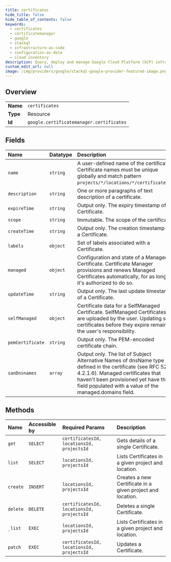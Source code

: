 ```yaml
---
title: certificates
hide_title: false
hide_table_of_contents: false
keywords:
  - certificates
  - certificatemanager
  - google    
  - stackql
  - infrastructure-as-code
  - configuration-as-data
  - cloud inventory
description: Query, deploy and manage Google Cloud Platform (GCP) infrastructure and resources using SQL
custom_edit_url: null
image: /img/providers/google/stackql-google-provider-featured-image.png
---
```

  
    

## Overview
<table><tbody>
<tr><td><b>Name</b></td><td><code>certificates</code></td></tr>
<tr><td><b>Type</b></td><td>Resource</td></tr>
<tr><td><b>Id</b></td><td><code>google.certificatemanager.certificates</code></td></tr>
</tbody></table>

## Fields
| Name | Datatype | Description |
|:-----|:---------|:------------|
| `name` | `string` | A user-defined name of the certificate. Certificate names must be unique globally and match pattern `projects/*/locations/*/certificates/*`. |
| `description` | `string` | One or more paragraphs of text description of a certificate. |
| `expireTime` | `string` | Output only. The expiry timestamp of a Certificate. |
| `scope` | `string` | Immutable. The scope of the certificate. |
| `createTime` | `string` | Output only. The creation timestamp of a Certificate. |
| `labels` | `object` | Set of labels associated with a Certificate. |
| `managed` | `object` | Configuration and state of a Managed Certificate. Certificate Manager provisions and renews Managed Certificates automatically, for as long as it's authorized to do so. |
| `updateTime` | `string` | Output only. The last update timestamp of a Certificate. |
| `selfManaged` | `object` | Certificate data for a SelfManaged Certificate. SelfManaged Certificates are uploaded by the user. Updating such certificates before they expire remains the user's responsibility. |
| `pemCertificate` | `string` | Output only. The PEM-encoded certificate chain. |
| `sanDnsnames` | `array` | Output only. The list of Subject Alternative Names of dnsName type defined in the certificate (see RFC 5280 4.2.1.6). Managed certificates that haven't been provisioned yet have this field populated with a value of the managed.domains field. |
## Methods
| Name | Accessible by | Required Params | Description |
|:-----|:--------------|:----------------|:------------|
| `get` | `SELECT` | `certificatesId, locationsId, projectsId` | Gets details of a single Certificate. |
| `list` | `SELECT` | `locationsId, projectsId` | Lists Certificates in a given project and location. |
| `create` | `INSERT` | `locationsId, projectsId` | Creates a new Certificate in a given project and location. |
| `delete` | `DELETE` | `certificatesId, locationsId, projectsId` | Deletes a single Certificate. |
| `_list` | `EXEC` | `locationsId, projectsId` | Lists Certificates in a given project and location. |
| `patch` | `EXEC` | `certificatesId, locationsId, projectsId` | Updates a Certificate. |
